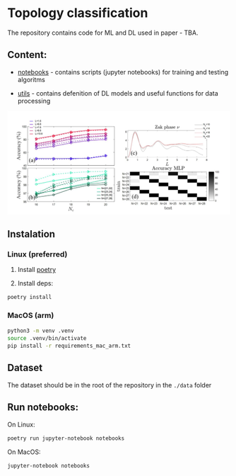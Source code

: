 # Topology classification
The repository contains сode for ML and DL used in paper - TBA.

## Content:
* [notebooks](./notebooks) - contains scripts (jupyter notebooks) for training and testing algoritms

* [utils](./utils) - contains defenition of DL models and useful functions for data processing

![demo image](resources/picture_from_paper.png)

## Instalation


### Linux (preferred)
1. Install [poetry](https://python-poetry.org/)

2. Install deps:

```bash
poetry install
```

### MacOS (arm)

```bash
python3 -m venv .venv
source .venv/bin/activate
pip install -r requirements_mac_arm.txt
```

## Dataset

The dataset should be in the root of the repository in the `./data` folder

## Run notebooks:

On Linux:
```bash
poetry run jupyter-notebook notebooks
```

On MacOS:
```bash
jupyter-notebook notebooks
```

